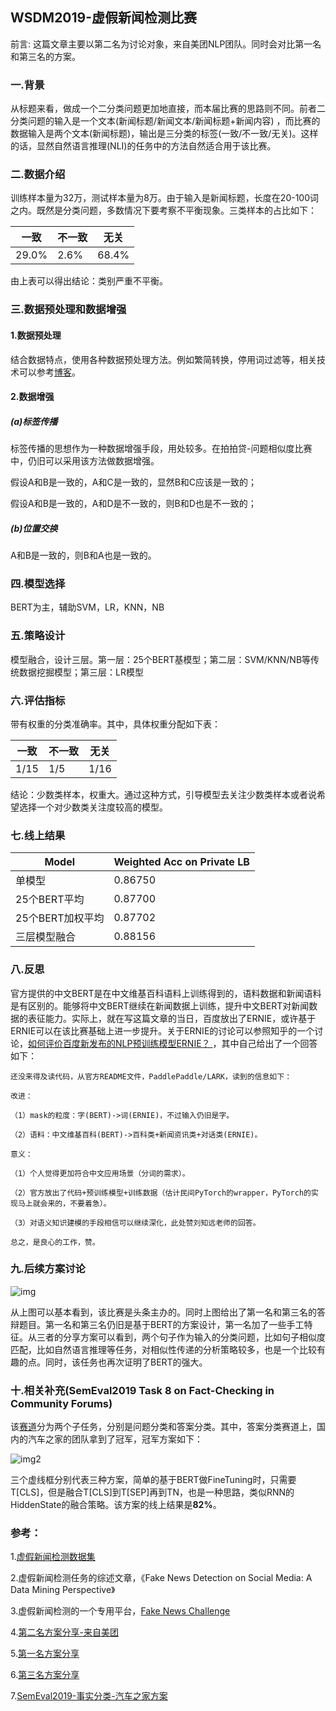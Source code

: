 ## WSDM2019-虚假新闻检测比赛

前言: 这篇文章主要以第二名为讨论对象，来自美团NLP团队。同时会对比第一名和第三名的方案。

### 一.背景

从标题来看，做成一个二分类问题更加地直接，而本届比赛的思路则不同。前者二分类问题的输入是一个文本(新闻标题/新闻文本/新闻标题+新闻内容) ，而比赛的数据输入是两个文本(新闻标题)，输出是三分类的标签(一致/不一致/无关)。这样的话，显然自然语言推理(NLI)的任务中的方法自然适合用于该比赛。

### 二.数据介绍

训练样本量为32万，测试样本量为8万。由于输入是新闻标题，长度在20-100词之内。既然是分类问题，多数情况下要考察不平衡现象。三类样本的占比如下：

|一致|不一致|无关|
|------|------|------|
|29.0%|2.6%|68.4%|

由上表可以得出结论：类别严重不平衡。

### 三.数据预处理和数据增强

#### 1.数据预处理

结合数据特点，使用各种数据预处理方法。例如繁简转换，停用词过滤等，相关技术可以参考[博客](https://zhpmatrix.github.io/2019/03/08/preprocess-augmentation-in-nlp/)。

#### 2.数据增强

##### (a)标签传播

标签传播的思想作为一种数据增强手段，用处较多。在拍拍贷-问题相似度比赛中，仍旧可以采用该方法做数据增强。

假设A和B是一致的，A和C是一致的，显然B和C应该是一致的；

假设A和B是一致的，A和D是不一致的，则B和D也是不一致的；

##### (b)位置交换

A和B是一致的，则B和A也是一致的。

### 四.模型选择

BERT为主，辅助SVM，LR，KNN，NB

### 五.策略设计

模型融合，设计三层。第一层：25个BERT基模型；第二层：SVM/KNN/NB等传统数据挖掘模型；第三层：LR模型

### 六.评估指标

带有权重的分类准确率。其中，具体权重分配如下表：

|一致|不一致|无关|
|------|------|------|
|1/15|1/5|1/16|

结论：少数类样本，权重大。通过这种方式，引导模型去关注少数类样本或者说希望选择一个对少数类关注度较高的模型。

### 七.线上结果

|Model|Weighted Acc on Private LB|
|------|------|
|单模型|0.86750|
|25个BERT平均|0.87700|
|25个BERT加权平均|0.87702|
|三层模型融合|0.88156|

### 八.反思

官方提供的中文BERT是在中文维基百科语料上训练得到的，语料数据和新闻语料是有区别的。能够将中文BERT继续在新闻数据上训练，提升中文BERT对新闻数据的表征能力。实际上，就在写这篇文章的当日，百度放出了ERNIE，或许基于ERNIE可以在该比赛基础上进一步提升。关于ERNIE的讨论可以参照知乎的一个讨论，[如何评价百度新发布的NLP预训练模型ERNIE？
](https://www.zhihu.com/question/316140575/answer/624096104)，其中自己给出了一个回答如下：

```
还没来得及读代码，从官方README文件，PaddlePaddle/LARK，读到的信息如下：

改进：

（1）mask的粒度：字(BERT)->词(ERNIE)，不过输入仍旧是字。

（2）语料：中文维基百科(BERT)->百科类+新闻资讯类+对话类(ERNIE)。

意义：

（1）个人觉得更加符合中文应用场景（分词的需求）。

（2）官方放出了代码+预训练模型+训练数据（估计民间PyTorch的wrapper，PyTorch的实现马上就会来的，不要着急）。

（3）对语义知识建模的手段相信可以继续深化，此处赞刘知远老师的回答。

总之，是良心的工作，赞。

```

### 九.后续方案讨论

![img](http://wx2.sinaimg.cn/mw690/aba7d18bgy1g14wp6x1eoj20n30a2q4n.jpg)

从上图可以基本看到，该比赛是头条主办的。同时上图给出了第一名和第三名的答辩题目。第一名和第三名仍旧是基于BERT的方案设计，第一名加了一些手工特征。从三者的分享方案可以看到，两个句子作为输入的分类问题，比如句子相似度匹配，比如自然语言推理等任务，对相似性传递的分析策略较多，也是一个比较有趣的点。同时，该任务也再次证明了BERT的强大。

### 十.相关补充(SemEval2019 Task 8 on Fact-Checking in Community Forums)

该[赛道](https://competitions.codalab.org/competitions/20022)分为两个子任务，分别是问题分类和答案分类。其中，答案分类赛道上，国内的汽车之家的团队拿到了冠军，冠军方案如下：

![img2](http://wx4.sinaimg.cn/mw690/aba7d18bgy1g15osw73maj20gz07mgou.jpg)

三个虚线框分别代表三种方案，简单的基于BERT做FineTuning时，只需要T\[CLS\]，但是融合T\[CLS\]到T\[SEP\]再到TN，也是一种思路，类似RNN的HiddenState的融合策略。该方案的线上结果是**82%**。

### 参考：

1.[虚假新闻检测数据集](https://blog.csdn.net/Totoro1745/article/details/84678858)

2.虚假新闻检测任务的综述文章，《Fake News Detection on Social Media: A Data Mining Perspective》

3.虚假新闻检测的一个专用平台，[Fake News Challenge](http://www.fakenewschallenge.org/)

4.[第二名方案分享-来自美团](references/WSDM2019_Fake_News_Classification/report2.pdf)

5.[第一名方案分享](references/WSDM2019_Fake_News_Classification/report2.pdf)

6.[第三名方案分享](references/WSDM2019_Fake_News_Classification/report2.pdf)

7.[SemEval2019-事实分类-汽车之家方案](https://tech.china.com/article/20190307/kejiyuan0129249545.html)